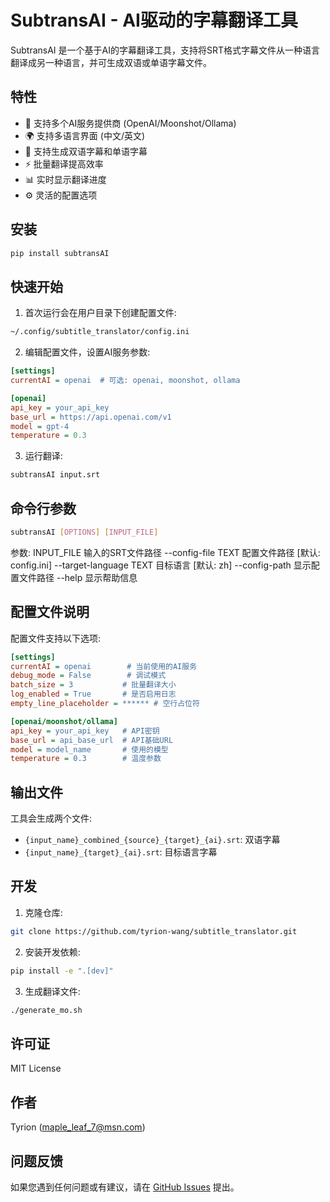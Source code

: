 # SubtransAI - AI驱动的字幕翻译工具

SubtransAI 是一个基于AI的字幕翻译工具，支持将SRT格式字幕文件从一种语言翻译成另一种语言，并可生成双语或单语字幕文件。

## 特性

- 🚀 支持多个AI服务提供商 (OpenAI/Moonshot/Ollama)
- 🌍 支持多语言界面 (中文/英文)
- 📝 支持生成双语字幕和单语字幕
- ⚡ 批量翻译提高效率
- 📊 实时显示翻译进度
- ⚙️ 灵活的配置选项

## 安装
```bash
pip install subtransAI
```

## 快速开始

1. 首次运行会在用户目录下创建配置文件:
```bash
~/.config/subtitle_translator/config.ini
```

2. 编辑配置文件，设置AI服务参数:
```ini
[settings]
currentAI = openai  # 可选: openai, moonshot, ollama

[openai]
api_key = your_api_key
base_url = https://api.openai.com/v1
model = gpt-4
temperature = 0.3
```

3. 运行翻译:
```bash
subtransAI input.srt
```

## 命令行参数

```bash
subtransAI [OPTIONS] [INPUT_FILE]
```

参数:
  INPUT_FILE               输入的SRT文件路径
  --config-file TEXT      配置文件路径 [默认: config.ini]
  --target-language TEXT  目标语言 [默认: zh]
  --config-path          显示配置文件路径
  --help                 显示帮助信息

## 配置文件说明

配置文件支持以下选项:

```ini
[settings]
currentAI = openai        # 当前使用的AI服务
debug_mode = False        # 调试模式
batch_size = 3           # 批量翻译大小
log_enabled = True       # 是否启用日志
empty_line_placeholder = ****** # 空行占位符

[openai/moonshot/ollama]
api_key = your_api_key   # API密钥
base_url = api_base_url  # API基础URL
model = model_name       # 使用的模型
temperature = 0.3        # 温度参数
```

## 输出文件

工具会生成两个文件:
- `{input_name}_combined_{source}_{target}_{ai}.srt`: 双语字幕
- `{input_name}_{target}_{ai}.srt`: 目标语言字幕

## 开发

1. 克隆仓库:
```bash
git clone https://github.com/tyrion-wang/subtitle_translator.git
``` 

2. 安装开发依赖:
```bash
pip install -e ".[dev]"
```

3. 生成翻译文件:
```bash
./generate_mo.sh
```

## 许可证

MIT License

## 作者

Tyrion (maple_leaf_7@msn.com)

## 问题反馈

如果您遇到任何问题或有建议，请在 [GitHub Issues](https://github.com/tyrion-wang/subtitle_translator/issues) 提出。


